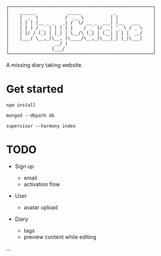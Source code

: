 ```
┌──────────────────────────────────────────────────────┐
│    ______            _____            _              │
│    |  _  \          /  __ \          | |             │
│    | | | |__ _ _   _| /  \/ __ _  ___| |__   ___     │
│    | | | / _` | | | | |    / _` |/ __| '_ \ / _ \    │
│    | |/ / (_| | |_| | \__/\ (_| | (__| | | |  __/    │
│    |___/ \__,_|\__, |\____/\__,_|\___|_| |_|\___|    │
│                 __/ |                                │
│                |___/                                 │
└──────────────────────────────────────────────────────┘
```

A missing diary taking website.

# Get started

`npm install`

`mongod --dbpath db`

`supervisor --harmony index`

# TODO

- Sign up
  - email 
  - activation flow

- User
  - avatar upload
  
- Diary
  - tags
  - preview content while editing

... 
